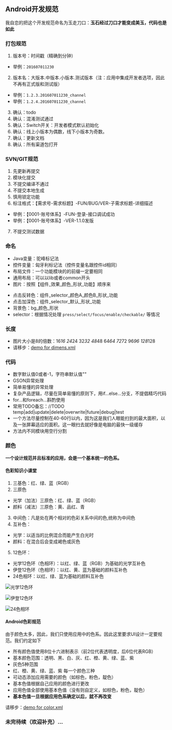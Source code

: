 ## Android开发规范

我自恋的把这个开发规范命名为玉走刀口：**玉石经过刀口才能变成美玉，代码也是如此**  

### 打包规范
1. 版本号：时间戳（精确到分钟）
 - 举例：`201607011230`
2. 版本名：大版本.中版本.小版本.测试版本（注：应用中集成开发者选项，因此不再有正式版和测试版）
 - 举例：`1.2.3.201607011230_channel`
 - 举例：`1.2.4.201607011230_channel`
3. 确认：todo
4. 确认：混淆测试通过
5. 确认：Switch开关：开发者模式默认初始化
6. 确认：线上小版本为偶数，线下小版本为奇数。
7. 确认：更新文档
8. 确认：所有渠道包打开

### SVN/GIT规范
1. 先更新再提交
2. 模块化提交
3. 不提交编译不通过
4. 不提交本地生成
5. 慎用锁定功能
6. 标注格式：【需求号-需求标题】-FUN/BUG/VER-子需求标题-详细描述
 - 举例：【0001-账号体系】-FUN-登录-接口调试成功
 - 举例：【0001-账号体系】-VER-1.1.0发版
7. 不提交测试数据

### 命名

- Java变量：驼峰标记法
- 控件变量：匈牙利标记法（控件变量名跟控件id相同）
- 布局文件：一个功能模块的的前缀一定要相同
- 通用布局：可以以lib或者common开头
- 图片：按照【组件_效果_颜色_形状_功能】顺序来
 + 点击反转色：组件_selector_颜色A_颜色B_形状_功能
 + 点击加深色：组件_selector_默认_形状_功能
 + 背景色：bg_颜色_形状
 + selector：根据情况处理 `press/select/focus/enable/checkable/` 等情况

### 长度

- 图片大小是8的倍数：16*16 24*24 32*32 48*48 64*64 72*72 96*96 128*128
- 请移步：[demo for dimens.xml](https://github.com/yuchao-wang/CommonUtil/blob/master/CommonUtilLibrary/src/main/res/values/dimens.xml)

### 代码

- 数字默认值0或者-1，字符串默认值""
- GSON异常处理
- 简单易懂的异常处理
- 复杂产品逻辑，尽量在简单易懂的原则下，用if...else...分支，不提倡精巧代码
- for...和foreach...斟酌使用
- 常用TODO备忘：//TODO temp|add|update|delete|overwrite|future|debug|test
- 一个方法尽量控制在40-60行以内，因为这是我们人眼能扫到的最大面积，以及一张屏幕适应的面积。这一眼扫去就好像是电脑的最快一级缓存
- 方法内不同模块用空行分割

### 颜色

**一个设计规范并且标准的应用，会是一个基本统一的色系。**

#### 色彩知识小课堂
1. 三基色：红、绿、蓝（RGB）
2. 三原色
 - 光学（加法）三原色：红、绿、蓝（RGB）
 - 颜料（减法）三原色：黄、品红、青
3. 中间色：凡是处在两个相对的色彩关系中间的色,统称为中间色
4. 互补色：
 - 光学：以适当的比例混合而能产生白光时
 - 颜料：在混合后会变成褐色或灰色
5. 12色环：
 - 光学12色环（色相环）：以红、绿、蓝（RGB）为基础的光学互补色
 - 伊登12色环（色相环）：以红、黄、蓝为基础的颜料互补色
 - 24色相环：以红、绿、蓝为基础的颜料互补色

![光学12色环](https://wangyuchao.oss-cn-beijing.aliyuncs.com/blog/program/color-1.jpg)

![伊登12色环](https://wangyuchao.oss-cn-beijing.aliyuncs.com/blog/program/color-2.jpg)

![24色相环](https://wangyuchao.oss-cn-beijing.aliyuncs.com/blog/program/color-3.jpg)

#### Android色彩规范

由于颜色太多，因此，我们只使用应用中的色系。因此这里要求UI设计一定要规范。我们约定如下

- 所有颜色值使用8位十六进制表示（前2位代表透明度，后6位代表RGB）
- 基本颜色范围：透明、黑、白、灰、红、橙、黄、绿、蓝、紫
- 灰色5种范围
- 红、橙、黄、绿、蓝、紫 每一个颜色三种
- 可动态添加应用需要的颜色（如棕色，粉色，靛色）
- 基本色值根据自己应用的颜色进行更改
- 应用色值全部使用基本色值（没有则自定义，如棕色，粉色，靛色）
- **基本色值一旦根据应用色系确定以后，就不再改变**

请移步：[demo for color.xml](https://github.com/yuchao-wang/CommonUtil/blob/master/CommonUtilLibrary/src/main/res/values/colors.xml)

### 未完待续（欢迎补充）...